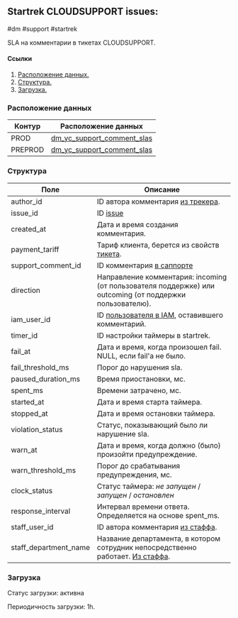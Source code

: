 ## Startrek CLOUDSUPPORT issues:
#dm #support #startrek

SLA на комментарии в тикетах CLOUDSUPPORT.

#### Ссылки
1. [Расположение данных.](#расположение-данных)
2. [Структура.](#структура)
3. [Загрузка.](#загрузка)


### Расположение данных
| Контур  | Расположение данных                                                                                                                               |
|---------|---------------------------------------------------------------------------------------------------------------------------------------------------|
| PROD    | [dm_yc_support_comment_slas](https://yt.yandex-team.ru/hahn/navigation?path=//home/cloud-dwh/data/prod/cdm/support/dm_yc_support_comment_slas)    |
| PREPROD | [dm_yc_support_comment_slas](https://yt.yandex-team.ru/hahn/navigation?path=//home/cloud-dwh/data/preprod/cdm/support/dm_yc_support_comment_slas) |


### Структура
| Поле                  | Описание                                                                                                               |
|-----------------------|------------------------------------------------------------------------------------------------------------------------|
| author_id             | ID автора комментария [из трекера](../../../../ods/yt/startrek/common/users).                                          |
| issue_id              | ID [issue](../../../../ods/yt/startrek/cloud_support/issues)                                                           |
| created_at            | Дата и время создания комментария.                                                                                     |
| payment_tariff        | Тариф клиента, берется из свойств [тикета](../../../../ods/yt/startrek/cloud_support/issues).                          |
| support_comment_id    | ID комментария [в саппорте](../../../../ods/yt/support/comments)                                                       |
| direction             | Направление комментария: incoming (от пользователя поддержке) или outcoming (от поддержки пользователю).               |
| iam_user_id           | ID [пользователя в IAM](../../../../ods/yt/iam/passport_users), оставившего комментарий.                               |
| timer_id              | ID настройки таймеры в startrek.                                                                                       |
| fail_at               | Дата и время, когда произошел fail. NULL, если fail'a не было.                                                         |
| fail_threshold_ms     | Порог до нарушения sla.                                                                                                |
| paused_duration_ms    | Время приостановки, мс.                                                                                                |
| spent_ms              | Времени затрачено, мс.                                                                                                 |
| started_at            | Дата и время старта таймера.                                                                                           |
| stopped_at            | Дата и время остановки таймера.                                                                                        |
| violation_status      | Статус, показывающий было ли нарушение sla.                                                                            |
| warn_at               | Дата и время, когда должно (было) произойти предупреждение.                                                            |
| warn_threshold_ms     | Порог до срабатывания предупреждения, мс.                                                                              |
| clock_status          | Статус таймера: _не запущен_ / _запущен_ / _остановлен_                                                                |
| response_interval     | Интервал времени ответа. Определяется на основе spent_ms.                                                              |
| staff_user_id         | ID автора комментария [из стаффа](../../../../ods/yt/staff/persons).                                                   |
| staff_department_name | Название департамента, в котором сотрудник непосредственно работает. [Из стаффа](../../../../../ods/yt/staff/persons). |


### Загрузка

Статус загрузки: активна

Периодичность загрузки: 1h.
